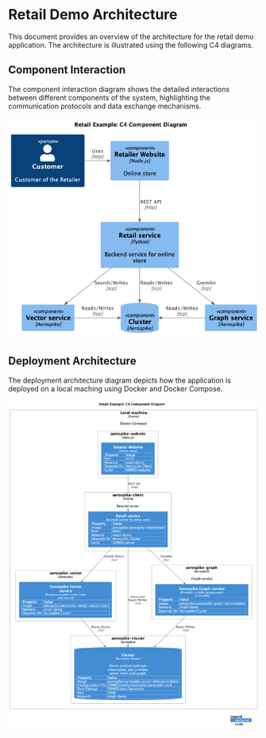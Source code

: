 # Retail Demo Architecture

This document provides an overview of the architecture for the retail demo application. The architecture is illustrated using the following C4 diagrams.

## Component Interaction
The component interaction diagram shows the detailed interactions between different components of the system, highlighting the communication protocols and data exchange mechanisms.

![Component Interaction](C4-Component-diagram.png)


## Deployment Architecture
The deployment architecture diagram depicts how the application is deployed on a local maching using Docker and Docker Compose.


![Deployment Architecture](C4-deployment-diagram.png)



